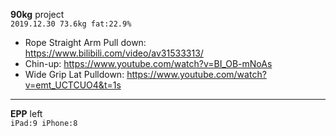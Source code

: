 **90kg** project<br>
`2019.12.30 73.6kg fat:22.9%`<br>
- Rope Straight Arm Pull down: https://www.bilibili.com/video/av31533313/
- Chin-up: https://www.youtube.com/watch?v=BI_OB-mNoAs
- Wide Grip Lat Pulldown: https://www.youtube.com/watch?v=emt_UCTCUO4&t=1s

---
**EPP** left<br>
`iPad:9 iPhone:8`
